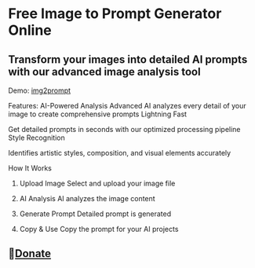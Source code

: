 # Free Image to Prompt Generator Online
## Transform your images into detailed AI prompts with our advanced image analysis tool 

Demo: [img2prompt](https://img2prompt.pages.dev/)

Features:
AI-Powered Analysis
Advanced AI analyzes every detail of your image to create comprehensive prompts
Lightning Fast

Get detailed prompts in seconds with our optimized processing pipeline
Style Recognition

Identifies artistic styles, composition, and visual elements accurately

How It Works
1. Upload Image
Select and upload your image file

2. AI Analysis
AI analyzes the image content

3. Generate Prompt
Detailed prompt is generated

4. Copy & Use
Copy the prompt for your AI projects

## 💛[Donate](https://lynk.id/payme/hendygital)
